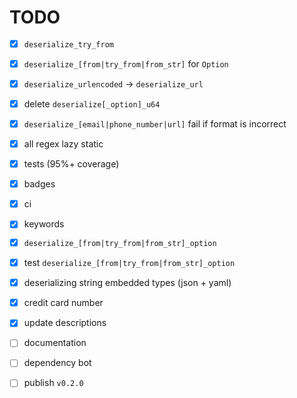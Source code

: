 # TODO

* [x] `deserialize_try_from`

* [x] `deserialize_[from|try_from|from_str]` for `Option`

* [x] `deserialize_urlencoded` -> `deserialize_url`

* [x] delete `deserialize[_option]_u64`

* [x] `deserialize_[email|phone_number|url]` fail if format is
  incorrect

* [x] all regex lazy static

* [x] tests (95%+ coverage)

* [x] badges

* [x] ci

* [x] keywords

* [x] `deserialize_[from|try_from|from_str]_option`

* [x] test `deserialize_[from|try_from|from_str]_option`

* [x] deserializing string embedded types (json + yaml)

* [x] credit card number

* [x] update descriptions

* [ ] documentation

* [ ] dependency bot

* [ ] publish `v0.2.0`
